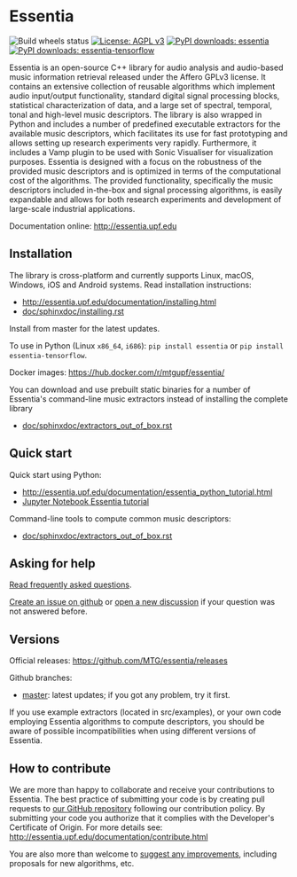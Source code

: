 Essentia
========
![Build wheels status](https://github.com/MTG/essentia/actions/workflows/build-wheels.yml/badge.svg)
[![License: AGPL v3](https://img.shields.io/badge/License-AGPL%20v3-blue.svg)](https://www.gnu.org/licenses/agpl-3.0)
[![PyPI downloads: essentia](https://img.shields.io/pypi/dm/essentia.svg?label=PyPI%20downloads:%20essentia)](https://pypi.org/project/essentia/)
[![PyPI downloads: essentia-tensorflow](https://img.shields.io/pypi/dm/essentia-tensorflow.svg?label=PyPI%20downloads:%20essentia-tensorflow)](https://pypi.org/project/essentia-tensorflow/)


Essentia is an open-source C++ library for audio analysis and audio-based music information retrieval released under the Affero GPLv3 license. It contains an extensive collection of reusable algorithms which implement audio input/output functionality, standard digital signal processing blocks, statistical characterization of data, and a large set of spectral, temporal, tonal and high-level music descriptors. The library is also wrapped in Python and includes a number of predefined executable extractors for the available music descriptors, which facilitates its use for fast prototyping and allows setting up research experiments very rapidly. Furthermore, it includes a Vamp plugin to be used with Sonic Visualiser for visualization purposes. Essentia is designed with a focus on the robustness of the provided music descriptors and is optimized in terms of the computational cost of the algorithms. The provided functionality, specifically the music descriptors included in-the-box and signal processing algorithms, is easily expandable and allows for both research experiments and development of large-scale industrial applications.

Documentation online: http://essentia.upf.edu


Installation
------------

The library is cross-platform and currently supports Linux, macOS, Windows, iOS and Android systems. Read installation instructions:
-  http://essentia.upf.edu/documentation/installing.html 
-  [doc/sphinxdoc/installing.rst](doc/sphinxdoc/installing.rst)

Install from master for the latest updates.

To use in Python (Linux `x86_64`, `i686`): `pip install essentia` or `pip install essentia-tensorflow`.

Docker images: https://hub.docker.com/r/mtgupf/essentia/


You can download and use prebuilt static binaries for a number of Essentia's command-line music extractors instead of installing the complete library
- [doc/sphinxdoc/extractors_out_of_box.rst](doc/sphinxdoc/extractors_out_of_box.rst)


Quick start
-----------

Quick start using Python:
- http://essentia.upf.edu/documentation/essentia_python_tutorial.html
- [Jupyter Notebook Essentia tutorial](/src/examples/tutorial/essentia_python_tutorial.ipynb)

Command-line tools to compute common music descriptors:
- [doc/sphinxdoc/extractors_out_of_box.rst](doc/sphinxdoc/extractors_out_of_box.rst)


Asking for help
---------------

[Read frequently asked questions](FAQ.md).

[Create an issue on github](https://github.com/MTG/essentia/issues) or [open a new discussion](https://github.com/MTG/essentia/discussions) if your question was not answered before.


Versions
--------

Official releases: https://github.com/MTG/essentia/releases

Github branches:
- [master](https://github.com/MTG/essentia/tree/master): latest updates; if you got any problem, try it first.

If you use example extractors (located in src/examples), or your own code employing Essentia algorithms to compute descriptors, you should be aware of possible incompatibilities when using different versions of Essentia.

How to contribute
-----------------
We are more than happy to collaborate and receive your contributions to Essentia. The best practice of submitting your code is by creating pull requests to [our GitHub repository](https://github.com/MTG/essentia) following our contribution policy. By submitting your code you authorize that it complies with the Developer's Certificate of Origin. For more details see: http://essentia.upf.edu/documentation/contribute.html

You are also more than welcome to [suggest any improvements](https://github.com/MTG/essentia/issues/254), including proposals for new algorithms, etc.

